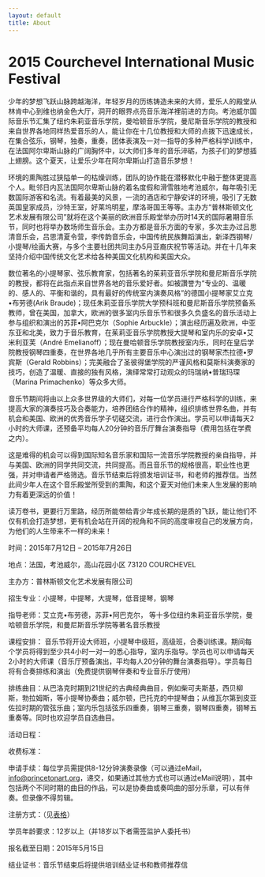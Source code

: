 ```yaml
---
layout: default
title: About
---
```

# 2015 Courchevel International Music Festival

少年的梦想飞跃山脉跨越海洋，年轻岁月的历练铸造未来的大师，爱乐人的殿堂从林肯中心到维也纳金色大厅，洞开的眼界点亮音乐海洋裡前进的方向。考池威尔国际音乐节汇集了纽约朱莉亚音乐学院，曼哈顿音乐学院，曼尼斯音乐学院的教授和来自世界各地同样热爱音乐的人，能让你在十几位教授和大师的点拨下迅速成长，在集合弦乐，钢琴，独奏，重奏，团体表演及一对一指导的多种严格科学训练中，在法国阿尔卑斯山脉的广阔胸怀中，以大师们多年的音乐淬砺，为孩子们的梦想插上翅膀。这个夏天，让爱乐少年在阿尔卑斯山打造音乐梦想！
 
环境的熏陶胜过狭隘单一的枯燥训练，团队的协作能在潜移默化中融于整体更提高个人。毗邻日内瓦法国阿尔卑斯山脉的着名度假和滑雪胜地考池威尔，每年吸引无数国际游客和名流。有着最美的风景，一流的酒店和宁静安详的环境，吸引了无数英国皇家成员，沙特王室，好莱坞明星，摩洛哥国王等等。主办方“普林斯顿文化艺术发展有限公司”就将在这个美丽的欧洲音乐殿堂举办历时14天的国际暑期音乐节，同时也将举办数场师生音乐会。主办方都是音乐方面的专家，多次主办过吕思清音乐会，吕思清夏令营，李传韵音乐会，中国传统民族舞蹈演出，新泽西钢琴/小提琴/绘画大赛，与多个主要社团共同主办5月亚裔庆祝节等活动。并在十几年来坚持介绍中国传统文化艺术给各种美国文化机构和美国大众。
 
数位著名的小提琴家、弦乐教育家，包括著名的茱莉亚音乐学院和曼尼斯音乐学院的教授，都将在此指点来自世界各地的音乐爱好者。如被讚誉为“专业的、温暖的、感人的、平衡和谐的，具有最好的传统室内演奏风格”的德国小提琴家艾立克•布劳德(Arik Braude)；现任朱莉亚音乐学院大学预科班和曼尼斯音乐学院预备系教师，曾在美国，加拿大，欧洲的很多室内乐音乐节和很多久负盛名的音乐活动上参与组织和演出的苏菲•阿巴克尔（Sophie  Arbuckle）；演出经历遍及欧洲，中亚东亚和北美，致力于音乐教育，在茱莉亚音乐学院教授大提琴和室内乐的安卓•艾米利亚芙（André Emelianoff）；现在曼哈顿音乐学院教授室内乐，同时在皇后学院教授钢琴四重奏，在世界各地几乎所有主要音乐中心演出过的钢琴家杰拉德•罗宾斯（Gerald Robbins）；完美融合了圣彼得堡学院的严谨风格和莫斯科演奏家的技巧，创造了温暖、直接的独有风格，演绎常常打动观众的玛瑞纳•普瑞玛琛（Marina Primachenko）等众多大师。
 
音乐节期间将由以上众多世界级的大师们，对每一位学员进行严格科学的训练，来提高大家的演奏技巧及合奏能力，培养团结合作的精神，组织排练世界名曲，并有机会和美国、欧洲的优秀音乐学子切磋交流，进行合作演出。学员可以申请每天2小时的大师课，还预备平均每人20分钟的音乐厅舞台演奏指导（费用包括在学费之内）。
 
这是难得的机会可以得到国际知名音乐家和国际一流音乐学院教授的亲自指导，并与美国、欧洲的同学共同交流，共同提高。而且音乐节的规格很高，职业性也更强，并对申请者严格筛选。音乐节结束后将颁发培训证书，和老师的推荐信。当然此间少年人在这个音乐殿堂所受到的熏陶，和这个夏天对他们未来人生发展的影响力有着更深远的价值！
 
读万卷书，更要行万里路，经历所能带给青少年成长期的是质的飞跃，能让他们不仅有机会打造梦想，更有机会站在开阔的视角和不同的高度审视自己的发展方向，为他们的人生带来不一样的未来！
 
 
 
 
时间：2015年7月12日 – 2015年7月26日
 
地点：法国，考池威尔，高山花园小区 73120 COURCHEVEL
 
主办方：普林斯顿文化艺术发展有限公司
 
招生专业：小提琴，中提琴，大提琴，低音提琴，钢琴
 
指导老师：艾立克•布劳德，苏菲•阿巴克尔， 等十多位纽约朱莉亚音乐学院，曼哈顿音乐学院，和曼尼斯音乐学院等著名音乐教授
 
课程安排：
音乐节将开设大师班，小提琴中级班，高级班，合奏训练课。期间每个学员将得到至少共4小时一对一的悉心指导，室内乐指导。学员也可以申请每天2小时的大师课（音乐厅预备演出，平均每人20分钟的舞台演奏指导）。学员每日将有合奏排练和演出（免费提供钢琴伴奏和专业音乐厅使用）
 
排练曲目：从巴洛克时期到21世纪的古典经典曲目，例如柴可夫斯基，西贝柳斯，勃拉姆斯，等小提琴协奏曲；威尔顿，巴托克的中提琴曲；从维瓦尔第到皮亚佐拉时期的管弦乐曲；室内乐包括弦乐四重奏，钢琴三重奏，钢琴四重奏，钢琴五重奏等。同时也欢迎学员自选曲目。
 
活动日程：
 
收费标准：

申请手续：每位学员需提供8-12分钟演奏录像（可以通过eMail，info@princetonart.org，递交，如果通过其他方式也可以通过eMail说明），其中包括两个不同时期的曲目的作品，可以是协奏曲或奏鸣曲的部分乐章，可以有伴奏。但录像不得剪辑。
 
注册方式：（见[表格](registration.html)）
 
学员年龄要求：12岁以上（并18岁以下者需签监护人委托书）
 
报名截至日期：2015年5月15日
 

结业证书：音乐节结束后将提供培训结业证书和教师推荐信


